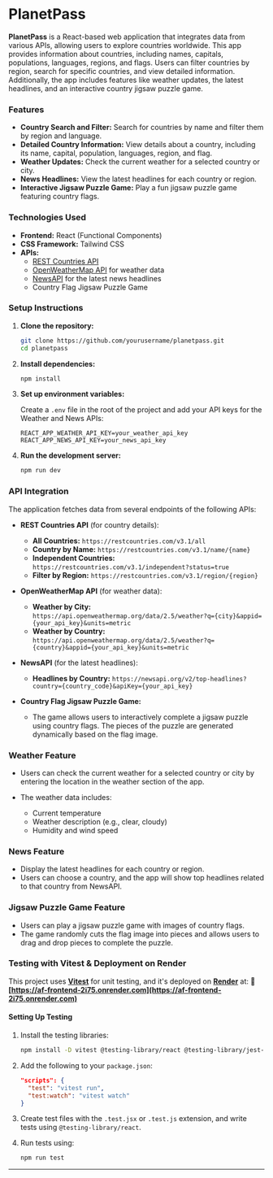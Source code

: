 # PlanetPass

**PlanetPass** is a React-based web application that integrates data from various APIs, allowing users to explore countries worldwide. This app provides information about countries, including names, capitals, populations, languages, regions, and flags. Users can filter countries by region, search for specific countries, and view detailed information. Additionally, the app includes features like weather updates, the latest headlines, and an interactive country jigsaw puzzle game.

### Features
- **Country Search and Filter:** Search for countries by name and filter them by region and language.
- **Detailed Country Information:** View details about a country, including its name, capital, population, languages, region, and flag.
- **Weather Updates:** Check the current weather for a selected country or city.
- **News Headlines:** View the latest headlines for each country or region.
- **Interactive Jigsaw Puzzle Game:** Play a fun jigsaw puzzle game featuring country flags.

### Technologies Used
- **Frontend:** React (Functional Components)
- **CSS Framework:** Tailwind CSS
- **APIs:**
  - [REST Countries API](https://restcountries.com/)
  - [OpenWeatherMap API](https://openweathermap.org/) for weather data
  - [NewsAPI](https://newsapi.org/) for the latest news headlines
  - Country Flag Jigsaw Puzzle Game

### Setup Instructions

1. **Clone the repository:**

   ```bash
   git clone https://github.com/yourusername/planetpass.git
   cd planetpass


2. **Install dependencies:**

   ```bash
   npm install
   ```

3. **Set up environment variables:**

   Create a `.env` file in the root of the project and add your API keys for the Weather and News APIs:

   ```plaintext
   REACT_APP_WEATHER_API_KEY=your_weather_api_key
   REACT_APP_NEWS_API_KEY=your_news_api_key
   ```

4. **Run the development server:**

   ```bash
   npm run dev
   ```

### API Integration

The application fetches data from several endpoints of the following APIs:

* **REST Countries API** (for country details):

  * **All Countries:** `https://restcountries.com/v3.1/all`
  * **Country by Name:** `https://restcountries.com/v3.1/name/{name}`
  * **Independent Countries:** `https://restcountries.com/v3.1/independent?status=true`
  * **Filter by Region:** `https://restcountries.com/v3.1/region/{region}`

* **OpenWeatherMap API** (for weather data):

  * **Weather by City:** `https://api.openweathermap.org/data/2.5/weather?q={city}&appid={your_api_key}&units=metric`
  * **Weather by Country:** `https://api.openweathermap.org/data/2.5/weather?q={country}&appid={your_api_key}&units=metric`

* **NewsAPI** (for the latest headlines):

  * **Headlines by Country:** `https://newsapi.org/v2/top-headlines?country={country_code}&apiKey={your_api_key}`

* **Country Flag Jigsaw Puzzle Game:**

  * The game allows users to interactively complete a jigsaw puzzle using country flags. The pieces of the puzzle are generated dynamically based on the flag image.

### Weather Feature

* Users can check the current weather for a selected country or city by entering the location in the weather section of the app.
* The weather data includes:

  * Current temperature
  * Weather description (e.g., clear, cloudy)
  * Humidity and wind speed

### News Feature

* Display the latest headlines for each country or region.
* Users can choose a country, and the app will show top headlines related to that country from NewsAPI.

### Jigsaw Puzzle Game Feature

* Users can play a jigsaw puzzle game with images of country flags.
* The game randomly cuts the flag image into pieces and allows users to drag and drop pieces to complete the puzzle.

###  Testing with Vitest & Deployment on Render

This project uses [**Vitest**](https://vitest.dev/) for unit testing, and it's deployed on [**Render**](https://render.com) at:
🔗 **[https://af-frontend-2i75.onrender.com](https://af-frontend-2i75.onrender.com)**

#### Setting Up Testing

1. Install the testing libraries:

   ```bash
   npm install -D vitest @testing-library/react @testing-library/jest-dom
   ```

2. Add the following to your `package.json`:

   ```json
   "scripts": {
     "test": "vitest run",
     "test:watch": "vitest watch"
   }
   ```

3. Create test files with the `.test.jsx` or `.test.js` extension, and write tests using `@testing-library/react`.

4. Run tests using:

   ```bash
   npm run test
   ```

---
